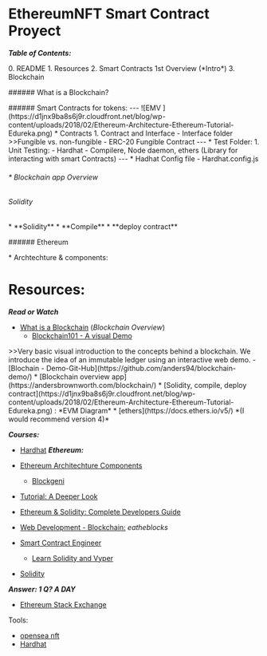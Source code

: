 EthereumNFT Smart Contract Proyect
==================
***Table of Contents:***
<p>
0. README
1. Resources
2. Smart Contracts 1st Overview (*Intro*)
3. Blockchain

</p>
###### What is a Blockchain?

<p>
###### Smart Contracts for tokens:
---
![EMV ](https://d1jnx9ba8s6j9r.cloudfront.net/blog/wp-content/uploads/2018/02/Ethereum-Architecture-Ethereum-Tutorial-Edureka.png)
* Contracts
  1. Contract and Interface
    - Interface folder
>>Fungible vs. non-fungible
    - ERC-20 Fungible Contract
---
* Test Folder:
  1. Unit Testing:
    - Hardhat - Compilere, Node daemon, ethers (Library for interacting with smart Contracts)
---
* Hadhat Config file
  - Hardhat.config.js
</p>


###### * Blockchain app Overview
###### Solidity
<p>
* **Solidity**
* **Compile**
* **deploy contract**
</p>
###### Ethereum
<p>
* Archtechture & components:
</p>

Resources:
============

***Read or Watch***

* [What is a Blockchain](https://www.youtube.com/watch?v=_160oMzblY8&t=7s) (*Blockchain Overview*)
  - [Blockchain101 - A visual Demo](https://andersbrownworth.com/blockchain/)
<p>
>>Very basic visual introduction to the concepts behind a blockchain. We introduce the idea of an immutable ledger using an interactive web demo.
  - [Blochain - Demo-Git-Hub](https://github.com/anders94/blockchain-demo/)
* [Blockchain overview app](https://andersbrownworth.com/blockchain/)
* [Solidity, compile, deploy contract](https://d1jnx9ba8s6j9r.cloudfront.net/blog/wp-content/uploads/2018/02/Ethereum-Architecture-Ethereum-Tutorial-Edureka.png) : *EVM Diagram*
* [ethers](https://docs.ethers.io/v5/) *(I would recommend version 4)*

***Courses:***
* [Hardhat](https://hardhat.org/getting-started/)
***Ethereum:***
* [Ethereum Architechture Components](https://duckduckgo.com/?q=Ethereum-Architecture-Ethereum-Tutorial-Edureka&t=brave&iax=images&ia=images)
  - [Blockgeni](https://blockgeni.com/ethereum-architecture-and-components/)
* [Tutorial: A Deeper Look](https://www.edureka.co/blog/ethereum-tutorial-with-smart-contracts/)
* [Ethereum & Solidity: Complete Developers Guide](https://www.udemy.com/course/ethereum-and-solidity-the-complete-developers-guide/)

* [Web Development - Blockchain:](https://pro.eattheblocks.com/p/web-development-blockchain) *eatheblocks*
* [Smart Contract Engineer](https://www.smartcontract.engineer/)
  - [Learn Solidity and Vyper](https://www.smartcontract.engineer/)
* [Solidity](https://www.tutorialspoint.com/solidity/index.htm)

***Answer: 1 Q? A DAY***
* [Ethereum Stack Exchange](https://ethereum.stackexchange.com/)

Tools:
* [opensea nft]()
* [Hardhat](https://hardhat.org/getting-started/)

